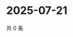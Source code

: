 # 2025-07-21

共 0 条

<!-- BEGIN ZHIHUVIDEO -->
<!-- 最后更新时间 Mon Jul 21 2025 09:03:26 GMT+0800 (China Standard Time) -->

<!-- END ZHIHUVIDEO -->

